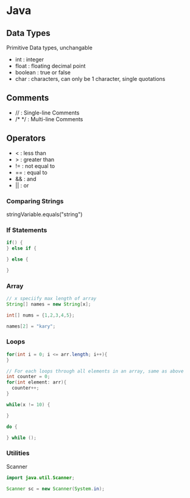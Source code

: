 # Java

## Data Types
Primitive Data types, unchangable
- int : integer
- float : floating decimal point
- boolean : true or false
- char : characters, can only be 1 character, single quotations

## Comments
- // : Single-line Comments
- /* */ : Multi-line Comments

## Operators
- < : less than
- \> : greater than
- != : not equal to
- == : equal to
- && : and
- || : or

### Comparing Strings

stringVariable.equals("string")

### If Statements

```Java
if() {
} else if {

} else {

}
```

### Array
```Java
// x speciify max length of array
String[] names = new String[x];

int[] nums = {1,2,3,4,5};

names[2] = "kary";
```

### Loops
```Java
for(int i = 0; i <= arr.length; i++){
}

// For each loops through all elements in an array, same as above
int counter = 0;
for(int element: arr){
  counter++;
}

while(x != 10) {

}

do {

} while ();
```

### Utilities

Scanner
```Java
import java.util.Scanner;

Scanner sc = new Scanner(System.in);
```